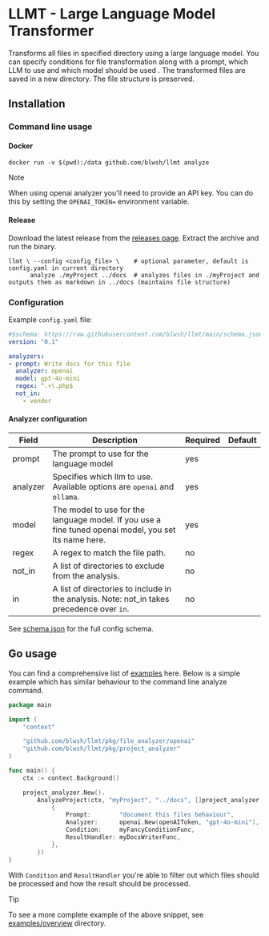 # LLMT - Large Language Model Transformer

Transforms all files in specified directory using a large language model. You can specify conditions for file
transformation along with a prompt, which LLM to use and which model should be used . The transformed files are saved in
a new directory. The file structure is preserved.

## Installation

### Command line usage

#### Docker

```shell
docker run -v $(pwd):/data github.com/blwsh/llmt analyze
```

> [!NOTE]  
> When using openai analyzer you'll need to provide an API key. You can do this by setting the `OPENAI_TOKEN=` environment variable.

#### Release

Download the latest release from the [releases page](https://github.com/blwsh/llmt/releases). Extract the archive and run the binary.

```shell
llmt \ --config <config_file> \    # optional parameter, default is config.yaml in current directory
      analyze ./myProject ../docs  # analyzes files in ./myProject and outputs them as markdown in ../docs (maintains file structure)
```
### Configuration

Example `config.yaml` file:

```yaml
#$schema: https://raw.githubusercontent.com/blwsh/llmt/main/schema.json
version: "0.1"

analyzers:
- prompt: Write docs for this file
  analyzer: openai
  model: gpt-4o-mini
  regex: ^.+\.php$
  not_in:
    - vendor
```

#### Analyzer configuration

| Field    | Description                                                                                           | Required | Default |
|----------|-------------------------------------------------------------------------------------------------------|----------|---------|
| prompt   | The prompt to use for the language model                                                              | yes      |         |
| analyzer | Specifies which llm to use. Available options are `openai` and `ollama`.                              | yes      |         |
| model    | The model to use for the language model. If you use a fine tuned openai model, you set its name here. | yes      |         |
| regex    | A regex to match the file path.                                                                       | no       |         |
| not_in   | A list of directories to exclude from the analysis.                                                   | no       |         |
| in       | A list of directories to include in the analysis. Note: not_in takes precedence over `in`.            | no       |         |

See [schema.json](schema.json) for the full config schema.

## Go usage

You can find a comprehensive list of [examples](examples) here. Below is a simple example which has similar behaviour to the command line analyze command.

```go
package main

import (
	"context"

	"github.com/blwsh/llmt/pkg/file_analyzer/openai"
	"github.com/blwsh/llmt/pkg/project_analyzer"
)

func main() {
	ctx := context.Background()

	project_analyzer.New().
		AnalyzeProject(ctx, "myProject", "../docs", []project_analyzer.FileAnalyzer{
			{
				Prompt:        "document this files behaviour",
				Analyzer:      openai.New(openAIToken, "gpt-4o-mini"),
				Condition:     myFancyConditionFunc,
				ResultHandler: myDocsWriterFunc,
			},
		})
}
```

With `Condition` and `ResultHandler` you're able to filter out which files should be processed and how the result should be processed.

> [!TIP]
> To see a more complete example of the above snippet, see [examples/overview](examples/overview/main.go) directory.


